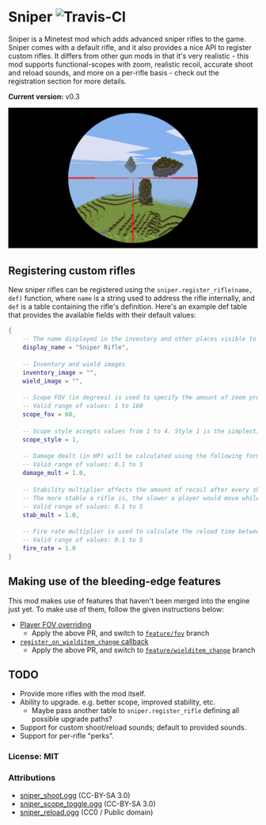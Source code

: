 # Sniper ![Travis-CI](https://travis-ci.org/ClobberXD/sniper.svg?branch=master)

Sniper is a Minetest mod which adds advanced sniper rifles to the game. Sniper comes with a default rifle, and it also provides a nice API to register custom rifles. It differs from other gun mods in that it's very realistic - this mod supports functional-scopes with zoom, realistic recoil, accurate shoot and reload sounds, and more on a per-rifle basis - check out the registration section for more details.

**Current version:** v0.3

![screenshot](screenshot.png)

## Registering custom rifles

New sniper rifles can be registered using the `sniper.register_rifle(name, def)` function, where `name` is a string used to address the rifle internally, and `def` is a table containing the rifle's definition. Here's an example def table that provides the available fields with their default values:

```lua
{
    -- The name displayed in the inventory and other places visible to the player.
    display_name = "Sniper Rifle",

    -- Inventory and wield images
    inventory_image = "",
    wield_image = "",

    -- Scope FOV (in degrees) is used to specify the amount of zoom provided by the rifle's scope.
    -- Valid range of values: 1 to 160
    scope_fov = 60,

    -- Scope style accepts values from 1 to 4. Style 1 is the simplest, style 4 is the most sophisticated.
    scope_style = 1,

    -- Damage dealt (in HP) will be calculated using the following formula: "sniper.base_dmg * damage_mult".
    -- Valid range of values: 0.1 to 5
    damage_mult = 1.0,

    -- Stability multiplier affects the amount of recoil after every shot.
    -- The more stable a rifle is, the slower a player would move while using it.
    -- Valid range of values: 0.1 to 5
    stab_mult = 1.0,

    -- Fire rate multiplier is used to calculate the reload time between each shot.
    -- Valid range of values: 0.1 to 5
    fire_rate = 1.0
}
```

## Making use of the bleeding-edge features

This mod makes use of features that haven't been merged into the engine just yet. To make use of them, follow the given instructions below:

- [Player FOV overriding](https://github.com/minetest/minetest/pull/7557)
  - Apply the above PR, and switch to [`feature/fov`](https://github.com/ClobberXD/sniper/tree/feature/fov) branch
- [`register_on_wielditem_change` callback](https://github.com/minetest/minetest/pull/7587)
  - Apply the above PR, and switch to [`feature/wielditem_change`](https://github.com/ClobberXD/sniper/tree/feature/wielditem_change) branch

## TODO

- Provide more rifles with the mod itself.
- Ability to upgrade. e.g. better scope, improved stability, etc.
  - Maybe pass another table to `sniper.register_rifle` defining all possible upgrade paths?
- Support for custom shoot/reload sounds; default to provided sounds.
- Support for per-rifle "perks".

### License: MIT

### Attributions

- [sniper_shoot.ogg](https://freesound.org/people/EMSIarma/sounds/108852/) (CC-BY-SA 3.0)
- [sniper_scope_toggle.ogg](https://freesound.org/people/TicTacShutUp/sounds/406/) (CC-BY-SA 3.0)
- [sniper_reload.ogg](https://freesound.org/people/SpliceSound/sounds/153560/) (CC0 / Public domain)
